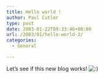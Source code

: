 ```yaml
---
title: Hello world !
author: Paul Cutler
type: post
date: 2003-01-22T09:33:46+00:00
url: /2003/01/hello-world-2/
categories:
  - General

---
```

Let&#8217;s see if this new blog works! <img src='https://i2.wp.com/www.silwenae.net/blogs/img/smilies/icon_smile.gif?w=700' alt='&#58;&#41;' class='middle' data-recalc-dims="1" />